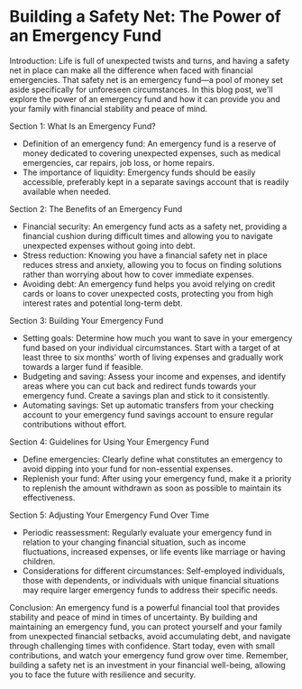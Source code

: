 # Building a Safety Net: The Power of an Emergency Fund

Introduction:
Life is full of unexpected twists and turns, and having a safety net in place can make all the difference when faced with financial emergencies. That safety net is an emergency fund—a pool of money set aside specifically for unforeseen circumstances. In this blog post, we'll explore the power of an emergency fund and how it can provide you and your family with financial stability and peace of mind.

Section 1: What Is an Emergency Fund?

- Definition of an emergency fund: An emergency fund is a reserve of money dedicated to covering unexpected expenses, such as medical emergencies, car repairs, job loss, or home repairs.
- The importance of liquidity: Emergency funds should be easily accessible, preferably kept in a separate savings account that is readily available when needed.

Section 2: The Benefits of an Emergency Fund

- Financial security: An emergency fund acts as a safety net, providing a financial cushion during difficult times and allowing you to navigate unexpected expenses without going into debt.
- Stress reduction: Knowing you have a financial safety net in place reduces stress and anxiety, allowing you to focus on finding solutions rather than worrying about how to cover immediate expenses.
- Avoiding debt: An emergency fund helps you avoid relying on credit cards or loans to cover unexpected costs, protecting you from high interest rates and potential long-term debt.

Section 3: Building Your Emergency Fund

- Setting goals: Determine how much you want to save in your emergency fund based on your individual circumstances. Start with a target of at least three to six months' worth of living expenses and gradually work towards a larger fund if feasible.
- Budgeting and saving: Assess your income and expenses, and identify areas where you can cut back and redirect funds towards your emergency fund. Create a savings plan and stick to it consistently.
- Automating savings: Set up automatic transfers from your checking account to your emergency fund savings account to ensure regular contributions without effort.

Section 4: Guidelines for Using Your Emergency Fund

- Define emergencies: Clearly define what constitutes an emergency to avoid dipping into your fund for non-essential expenses.
- Replenish your fund: After using your emergency fund, make it a priority to replenish the amount withdrawn as soon as possible to maintain its effectiveness.

Section 5: Adjusting Your Emergency Fund Over Time

- Periodic reassessment: Regularly evaluate your emergency fund in relation to your changing financial situation, such as income fluctuations, increased expenses, or life events like marriage or having children.
- Considerations for different circumstances: Self-employed individuals, those with dependents, or individuals with unique financial situations may require larger emergency funds to address their specific needs.

Conclusion:
An emergency fund is a powerful financial tool that provides stability and peace of mind in times of uncertainty. By building and maintaining an emergency fund, you can protect yourself and your family from unexpected financial setbacks, avoid accumulating debt, and navigate through challenging times with confidence. Start today, even with small contributions, and watch your emergency fund grow over time. Remember, building a safety net is an investment in your financial well-being, allowing you to face the future with resilience and security.